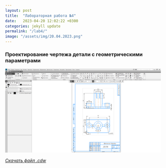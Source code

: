 ```yaml
---
layout: post
title:  "Лабораторная работа №4"
date:   2023-04-20 12:02:22 +0300
categories: jekyll update
permalink: "/lab4/"
image: "/assets/img/20.04.2023.png"
---
```

### Проектирование чертежа детали с геометрическими параметрами

![20.04.2023](/assets/img/20.04.2023.png)

[*Скачать файл .cdw*](https://disk.yandex.ru/d/MvmSqZtcSt-Vig)
